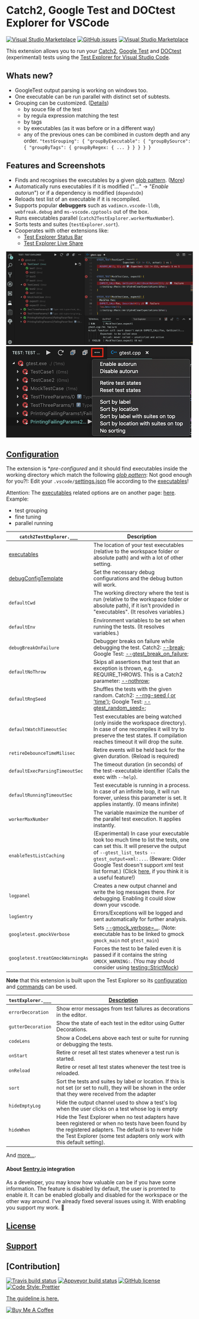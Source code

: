 # **Catch2**, **Google Test** and **DOCtest** Explorer for VSCode

[![Visual Studio Marketplace](https://img.shields.io/vscode-marketplace/v/matepek.vscode-catch2-test-adapter.svg?style=for-the-badge)](https://marketplace.visualstudio.com/items?itemName=matepek.vscode-catch2-test-adapter)
[![GitHub issues](https://img.shields.io/github/issues/matepek/vscode-catch2-test-adapter?color=green&style=for-the-badge)](https://github.com/matepek/vscode-catch2-test-adapter/issues)
[![Visual Studio Marketplace](https://img.shields.io/vscode-marketplace/d/matepek.vscode-catch2-test-adapter.svg?style=for-the-badge)](https://marketplace.visualstudio.com/items?itemName=matepek.vscode-catch2-test-adapter)

This extension allows you to run your [Catch2](https://github.com/catchorg/Catch2),
[Google Test](https://github.com/google/googletest)
and [DOCtest](https://github.com/onqtam/doctest) (experimental)
tests using the [Test Explorer for Visual Studio Code](https://marketplace.visualstudio.com/items?itemName=hbenl.vscode-test-explorer).

## Whats new?

- GoogleTest output parsing is working on windows too.
- One executable can be run parallel with distinct set of subtests.
- Grouping can be customized. ([Details](https://github.com/matepek/vscode-catch2-test-adapter/blob/master/documents/configuration/executables.config.md#testgrouping))
  - by souce file of the test
  - by regula expression matching the test
  - by tags
  - by executables (as it was before or in a different way)
  - any of the previous ones can be combined in custom depth and any order.
    `"testGrouping": { "groupByExecutable": { "groupBySource": { "groupByTags": { groupByRegex: { ... } } } } }`

## Features and Screenshots

- Finds and recognises the executables by a given [glob pattern](https://code.visualstudio.com/docs/editor/codebasics#_advanced-search-options). ([More](#catch2TestExplorer_executables))
- Automatically runs executables if it is modified ("_..._" -> "_Enable autorun_") or if a dependency is modified (`dependsOn`)
- Reloads test list of an executable if it is recompiled.
- Supports popular **debuggers** such as `vadimcn.vscode-lldb`, `webfreak.debug` and `ms-vscode.cpptools` out of the box.
- Runs executables parallel (`catch2TestExplorer.workerMaxNumber`).
- Sorts tests and suites (`testExplorer.sort`).
- Cooperates with other extensions like:
  - [Test Explorer Status Bar](https://marketplace.visualstudio.com/items?itemName=connorshea.vscode-test-explorer-status-bar)
  - [Test Explorer Live Share](https://marketplace.visualstudio.com/items?itemName=hbenl.vscode-test-explorer-liveshare)

![Screenshot1](resources/Screenshot_2019-05-28.png)
![Screenshot2](resources/Screenshot_2019-05-29.png)

## [Configuration](https://github.com/matepek/vscode-catch2-test-adapter/tree/master/documents/configuration)

[settings.json]: https://code.visualstudio.com/docs/getstarted/settings
[executables]: https://github.com/matepek/vscode-catch2-test-adapter/blob/master/documents/configuration/executables.config.md
[debugconfigtemplate]: https://github.com/matepek/vscode-catch2-test-adapter/blob/master/documents/configuration/debugConfigTemplate.config.md

The extension is \*_pre-configured_ and it should find executables inside the working directory which match the following [_glob pattern_](https://code.visualstudio.com/docs/editor/codebasics#_advanced-search-options):
Not good enough for you?!: Edit your `.vscode/`[settings.json] file according to the [executables]!

Attention: The [executables] related options are on another page: [here][executables]. Example:

- test grouping
- fine tuning
- parallel running

| `catch2TestExplorer.___`         | Description                                                                                                                                                                                                                                                                                                                                 |
| -------------------------------- | ------------------------------------------------------------------------------------------------------------------------------------------------------------------------------------------------------------------------------------------------------------------------------------------------------------------------------------------- |
| [executables]                    | The location of your test executables (relative to the workspace folder or absolute path) and with a lot of other setting.                                                                                                                                                                                                                  |
| [debugConfigTemplate]            | Set the necessary debug configurations and the debug button will work.                                                                                                                                                                                                                                                                      |
| `defaultCwd`                     | The working directory where the test is run (relative to the workspace folder or absolute path), if it isn't provided in "executables". (It resolves variables.)                                                                                                                                                                            |
| `defaultEnv`                     | Environment variables to be set when running the tests. (It resolves variables.)                                                                                                                                                                                                                                                            |
| `debugBreakOnFailure`            | Debugger breaks on failure while debugging the test. Catch2: [--break](https://github.com/catchorg/Catch2/blob/master/docs/command-line.md#breaking-into-the-debugger); Google Test: [--gtest_break_on_failure](https://github.com/google/googletest/blob/master/googletest/docs/advanced.md#turning-assertion-failures-into-break-points); |
| `defaultNoThrow`                 | Skips all assertions that test that an exception is thrown, e.g. REQUIRE_THROWS. This is a Catch2 parameter: [--nothrow](https://github.com/catchorg/Catch2/blob/master/docs/command-line.md#eliding-assertions-expected-to-throw);                                                                                                         |
| `defaultRngSeed`                 | Shuffles the tests with the given random. Catch2: [--rng-seed (<integer> or 'time')](https://github.com/catchorg/Catch2/blob/master/docs/command-line.md#rng-seed); Google Test: [--gtest_random_seed=<integer>](https://github.com/google/googletest/blob/master/googletest/docs/advanced.md#shuffling-the-tests);                         |
| `defaultWatchTimeoutSec`         | Test executables are being watched (only inside the workspace directory). In case of one recompiles it will try to preserve the test states. If compilation reaches timeout it will drop the suite.                                                                                                                                         |
| `retireDebounceTimeMilisec`      | Retire events will be held back for the given duration. (Reload is required)                                                                                                                                                                                                                                                                |
| `defaultExecParsingTimeoutSec`   | The timeout duration (in seconds) of the test-executable identifier (Calls the exec with `--help`).                                                                                                                                                                                                                                         |
| `defaultRunningTimeoutSec`       | Test executable is running in a process. In case of an infinite loop, it will run forever, unless this parameter is set. It applies instantly. (0 means infinite)                                                                                                                                                                           |
| `workerMaxNumber`                | The variable maximize the number of the parallel test execution. It applies instantly.                                                                                                                                                                                                                                                      |
| `enableTestListCaching`          | (Experimental) In case your executable took too much time to list the tests, one can set this. It will preserve the output of `--gtest_list_tests --gtest_output=xml:...`. (Beware: Older Google Test doesn't support xml test list format.) (Click [here](http://bit.ly/2HFcAC6), if you think it is a useful feature!)                    |
| `logpanel`                       | Creates a new output channel and write the log messages there. For debugging. Enabling it could slow down your vscode.                                                                                                                                                                                                                      |
| `logSentry`                      | Errors/Exceptions will be logged and sent automatically for further analysis.                                                                                                                                                                                                                                                               |
| `googletest.gmockVerbose`        | Sets [--gmock_verbose=...](https://github.com/google/googletest/blob/master/googlemock/docs/cheat_sheet.md#flags). (Note: executable has to be linked to gmock `gmock_main` not `gtest_main`)                                                                                                                                               |
| `googletest.treatGmockWarningAs` | Forces the test to be failed even it is passed if it contains the string `GMOCK_WARNING:`. (You may should consider using [testing::StrictMock<T>](https://github.com/google/googletest/blob/master/googlemock/docs/cook_book.md#the-nice-the-strict-and-the-naggy-nicestrictnaggy))                                                        |

**Note** that this extension is built upon the Test Explorer so its
[configuration](https://github.com/hbenl/vscode-test-explorer#configuration) and [commands](https://github.com/hbenl/vscode-test-explorer#commands)
can be used.

| `testExplorer.___` | [Description](https://github.com/hbenl/vscode-test-explorer#configuration)                                                                                                                                                              |
| ------------------ | --------------------------------------------------------------------------------------------------------------------------------------------------------------------------------------------------------------------------------------- |
| `errorDecoration`  | Show error messages from test failures as decorations in the editor.                                                                                                                                                                    |
| `gutterDecoration` | Show the state of each test in the editor using Gutter Decorations.                                                                                                                                                                     |
| `codeLens`         | Show a CodeLens above each test or suite for running or debugging the tests.                                                                                                                                                            |
| `onStart`          | Retire or reset all test states whenever a test run is started.                                                                                                                                                                         |
| `onReload`         | Retire or reset all test states whenever the test tree is reloaded.                                                                                                                                                                     |
| `sort`             | Sort the tests and suites by label or location. If this is not set (or set to null), they will be shown in the order that they were received from the adapter                                                                           |
| `hideEmptyLog`     | Hide the output channel used to show a test's log when the user clicks on a test whose log is empty                                                                                                                                     |
| `hideWhen`         | Hide the Test Explorer when no test adapters have been registered or when no tests have been found by the registered adapters. The default is to never hide the Test Explorer (some test adapters only work with this default setting). |

And [more...](https://github.com/hbenl/vscode-test-explorer#configuration).

#### About [Sentry.io]() integration

As a developer, you may know how valuable can be if you have some information.
The feature is disabled by default, the user is promted to enable it.
It can be enabled globally and disabled for the workspace or the other way around.
I've already fixed several issues using it. With enabling you support my work. 🙏

## [License](https://github.com/matepek/vscode-catch2-test-adapter/blob/master/LICENSE)

## [Support](https://github.com/matepek/vscode-catch2-test-adapter/blob/master/documents/support.md)

## [Contribution]

[![Travis build status](https://img.shields.io/travis/matepek/vscode-catch2-test-adapter/master.svg?logo=Travis&style=for-the-badge)](https://travis-ci.org/matepek/vscode-catch2-test-adapter)
[![Appveyor build status](https://img.shields.io/appveyor/ci/matepek/vscode-catch2-test-adapter?style=for-the-badge)](https://ci.appveyor.com/project/matepek/vscode-catch2-test-adapter/branch/master)
[![GitHub license](https://img.shields.io/github/license/matepek/vscode-catch2-test-adapter.svg?style=for-the-badge)](https://github.com/matepek/vscode-catch2-test-adapter/blob/master/LICENSE)
[![Code Style: Prettier](https://img.shields.io/badge/code_style-prettier-ff69b4.svg?style=for-the-badge)](https://github.com/prettier/prettier)

[The guideline is here.](CONTRIBUTING.md)

[![Buy Me A Coffee](https://bmc-cdn.nyc3.digitaloceanspaces.com/BMC-button-images/custom_images/orange_img.png)](https://www.buymeacoffee.com/rtdmjYspB)
